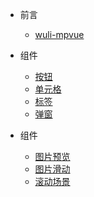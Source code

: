 * 前言

  * [wuli-mpvue](README.md)

* 组件
  * [按钮](/common/button.md)
  * [单元格](/common/cell.md)
  * [标签](/common/tag.md)
  * [弹窗](/common/popup.md)

* 组件
  * [图片预览](/libs/photoPreview.md)
  * [图片滑动](/libs/swiperPreview.md)
  * [滚动场景](/libs/betterScroll.md)
